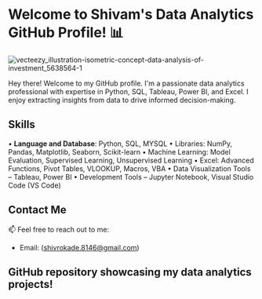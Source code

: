 # Welcome to Shivam's Data Analytics GitHub Profile! 📊

![vecteezy_illustration-isometric-concept-data-analysis-of-investment_5638564-1](https://github.com/Shivam4681/Shivam4681/assets/107171991/ccf7aa7d-ec5c-4f50-9865-ea5b7085ffdc)


Hey there! Welcome to my GitHub profile. I'm a passionate data analytics professional with expertise in Python, SQL, Tableau, Power BI, and Excel. I enjoy extracting insights from data to drive informed decision-making.

## Skills

• **Language and Database**: Python, SQL, MYSQL
• Libraries: NumPy, Pandas, Matplotlib, Seaborn, Scikit-learn
• Machine Learning: Model Evaluation, Supervised Learning, Unsupervised Learning
• Excel: Advanced Functions, Pivot Tables, VLOOKUP, Macros, VBA
• Data Visualization Tools – Tableau, Power BI
• Development Tools – Jupyter Notebook, Visual Studio Code (VS Code)


## Contact Me

📫 Feel free to reach out to me:
- Email: (shivrokade.8146@gmail.com)

## GitHub repository showcasing my data analytics projects!
